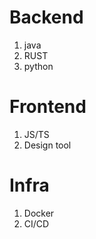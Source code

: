 # Backend
1. java
2. RUST
3. python

# Frontend
1. JS/TS
2. Design tool

# Infra
1. Docker
2. CI/CD
